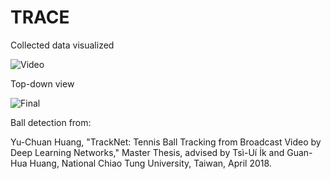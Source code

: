 # TRACE

Collected data visualized

![Video](https://github.com/hgupt3/TRACE/assets/112455192/627e8ca6-86c1-4409-938d-2b45e875bbfa)

Top-down view

![Final](https://github.com/hgupt3/TRACE/assets/112455192/916287fb-e507-40a1-8bb8-7ab9f3dafbc3)

Ball detection from:

Yu-Chuan Huang, "TrackNet: Tennis Ball Tracking from Broadcast Video by Deep Learning Networks," Master Thesis, advised by Tsì-Uí İk and Guan-Hua Huang, National Chiao Tung University, Taiwan, April 2018.